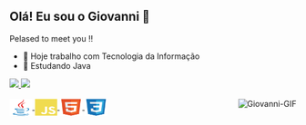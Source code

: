 ## Olá! Eu sou o Giovanni 👋 
Pelased to meet you !!

- 🔭 Hoje trabalho com Tecnologia da Informação
- 🌱 Estudando Java

<div>
  <a href="https://beacons.ai/GiovanniTech">
  <img height="180em" src="https://github-readme-stats.vercel.app/api?username=GiovanniTech&show_icons=true&theme=dark&include_all_commits=true&count_private=true"/>
  <img height="180em" src="https://github-readme-stats.vercel.app/api/top-langs/?username=GiovanniTech&layout=compact&langs_count=16&theme=dark"/>
</div>
  
<div style="display: inline_block"><br>
  <img align="center" alt="Giovanni-JAVA" height="30" width="40" src="https://raw.githubusercontent.com/devicons/devicon/master/icons/java/java-original.svg">
  <img align="center" alt="Giovannia-Js" height="30" width="40" src="https://raw.githubusercontent.com/devicons/devicon/master/icons/javascript/javascript-plain.svg">
  <img align="center" alt="Giovanni-HTML" height="30" width="40" src="https://raw.githubusercontent.com/devicons/devicon/master/icons/html5/html5-original.svg">
  <img align="center" alt="Giovanni-CSS" height="30" width="40" src="https://raw.githubusercontent.com/devicons/devicon/master/icons/css3/css3-original.svg">
  <img align="right"  height="150" alt="Giovanni-GIF" src="https://media.giphy.com/media/p6H54J5tdyojC/giphy.gif">

  </div>
 
